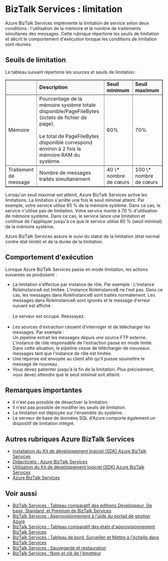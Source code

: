 <properties linkid="manage-services-biztalk-services-throttling" urlDisplayName="Throttling" pageTitle="Throttling thresholds in BizTalk Services | Azure" metaKeywords="BizTalk Services, throttling, Azure" description="Learn about throttling thresholds and resulting runtime behaviors for BizTalk Services. Throttling is based on memory usage and number of simultaneous messages." metaCanonical="" services="biztalk-services" documentationCenter="" title="BizTalk Services: Throttling" authors="mandia" solutions="" manager="dwrede" editor="cgronlun" />

<tags ms.service="biztalk-services" ms.workload="integration" ms.tgt_pltfrm="na" ms.devlang="na" ms.topic="article" ms.date="09/10/2014" ms.author="mandia" />

# BizTalk Services : limitation

Azure BizTalk Services implémente la limitation de service selon deux conditions : l'utilisation de la mémoire et le nombre de traitements simultanés des messages. Cette rubrique répertorie les seuils de limitation et décrit le comportement d'exécution lorsque les conditions de limitation sont réunies.

## Seuils de limitation

Le tableau suivant répertorie les sources et seuils de limitation :

<table border="1">
<tr bgcolor="FAF9F9">
<th>
</th>
<td>
<strong>Description</strong>

</td>
<td>
<strong>Seuil minimum</strong>

</td>
<td>
<strong>Seuil maximum</strong>

</td>
</tr>
<tr>
<td>
Mémoire

</td>
<td>
Pourcentage de la mémoire système totale disponible/PageFileBytes (octets de fichier de page).
<br/><br/>
 Le total de PageFileBytes disponible correspond environ à 2 fois la mémoire RAM du système.

</td>
<td>
60%

</td>
<td>
70%

</td>
</tr>
<tr>
<td>
Traitement de message

</td>
<td>
Nombre de messages traités simultanément

</td>
<td>
40 \* nombre de cœurs

</td>
<td>
100 \* nombre de cœurs

</td>
</tr>
</table>
Lorsqu'un seuil maximal est atteint, Azure BizTalk Services active les limitations. La limitation s'arrête une fois le seuil minimal atteint. Par exemple, votre service utilise 65 % de la mémoire système. Dans ce cas, le service n'utilise pas de limitation. Votre service monte à 70 % d'utilisation de mémoire système. Dans ce cas, le service lance une limitation et continue de l'appliquer jusqu'à ce que le service utilise 60 % (seuil minimal) de la mémoire système.

Azure BizTalk Services assure le suivi du statut de la limitation (état normal contre état limité) et de la durée de la limitation.

## Comportement d'exécution

Lorsque Azure BizTalk Services passe en mode limitation, les actions suivantes se produisent :

-   La limitation s'effectue par instance de rôle. Par exemple :
    L'instance RoleInstanceA est limitée. L'instance RoleInstanceB ne l'est pas. Dans ce cas, les messages dans RoleInstanceB sont traités normalement. Les messages dans RoleInstanceA sont ignorés et le message d'erreur suivant est affiché :<br/><br/>
    Le serveur est occupé. Réessayez.<br/><br/>
-   Les sources d'extraction cessent d'interroger et de télécharger les messages. Par exemple :<br/>
    Un pipeline extrait les messages depuis une source FTP externe. L'instance de rôle responsable de l'extraction passe en mode limité. Dans cette situation, le pipeline cesse de télécharger de nouveaux messages tant que l'instance de rôle est limitée.
-   Une réponse est envoyée au client afin qu'il puisse soumettre le message de nouveau.
-   Vous devez patienter jusqu'à la fin de la limitation. Plus précisément, vous devez attendre que le seuil minimal soit atteint.

## Remarques importantes

-   Il n'est pas possible de désactiver la limitation.
-   Il n'est pas possible de modifier les seuils de limitation.
-   La limitation est déployée sur l'ensemble du système.
-   Le serveur de base de données SQL d'Azure comporte également un dispositif de limitation intégré.

## Autres rubriques Azure BizTalk Services

-   [Installation du Kit de développement logiciel (SDK) Azure BizTalk Services][Installation du Kit de développement logiciel (SDK) Azure BizTalk Services]
-   [Didacticiels : Azure BizTalk Services][Didacticiels : Azure BizTalk Services]
-   [Utilisation du Kit de développement logiciel (SDK) Azure BizTalk Services][Utilisation du Kit de développement logiciel (SDK) Azure BizTalk Services]
-   [Azure BizTalk Services][Azure BizTalk Services]

## Voir aussi

-   [BizTalk Services : Tableau comparatif des éditions Développeur, De base, Standard, et Premium de BizTalk Services][BizTalk Services : Tableau comparatif des éditions Développeur, De base, Standard, et Premium de BizTalk Services]
-   [BizTalk Services : Approvisionnement à l'aide du portail de gestion Azure][BizTalk Services : Approvisionnement à l'aide du portail de gestion Azure]
-   [BizTalk Services : Tableau comparatif des états d'approvisionnement BizTalk Services][BizTalk Services : Tableau comparatif des états d'approvisionnement BizTalk Services]
-   [BizTalk Services : Tableau de bord, Surveiller et Mettre à l'échelle dans BizTalk Services][BizTalk Services : Tableau de bord, Surveiller et Mettre à l'échelle dans BizTalk Services]
-   [BizTalk Services : Sauvegarde et restauration][BizTalk Services : Sauvegarde et restauration]
-   [BizTalk Services : Nom et clé de l'émetteur][BizTalk Services : Nom et clé de l'émetteur]

  [Installation du Kit de développement logiciel (SDK) Azure BizTalk Services]: http://go.microsoft.com/fwlink/p/?LinkID=241589
  [Didacticiels : Azure BizTalk Services]: http://go.microsoft.com/fwlink/p/?LinkID=236944
  [Utilisation du Kit de développement logiciel (SDK) Azure BizTalk Services]: http://go.microsoft.com/fwlink/p/?LinkID=302335
  [Azure BizTalk Services]: http://go.microsoft.com/fwlink/p/?LinkID=303664
  [BizTalk Services : Tableau comparatif des éditions Développeur, De base, Standard, et Premium de BizTalk Services]: http://go.microsoft.com/fwlink/p/?LinkID=302279
  [BizTalk Services : Approvisionnement à l'aide du portail de gestion Azure]: http://go.microsoft.com/fwlink/p/?LinkID=302280
  [BizTalk Services : Tableau comparatif des états d'approvisionnement BizTalk Services]: http://go.microsoft.com/fwlink/p/?LinkID=329870
  [BizTalk Services : Tableau de bord, Surveiller et Mettre à l'échelle dans BizTalk Services]: http://go.microsoft.com/fwlink/p/?LinkID=302281
  [BizTalk Services : Sauvegarde et restauration]: http://go.microsoft.com/fwlink/p/?LinkID=329873
  [BizTalk Services : Nom et clé de l'émetteur]: http://go.microsoft.com/fwlink/p/?LinkID=303941
